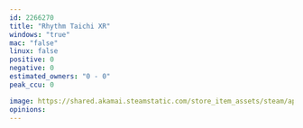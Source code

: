 ```yaml
---
id: 2266270
title: "Rhythm Taichi XR"
windows: "true"
mac: "false"
linux: false
positive: 0
negative: 0
estimated_owners: "0 - 0"
peak_ccu: 0

image: https://shared.akamai.steamstatic.com/store_item_assets/steam/apps/2266270/header.jpg?t=1730999721
opinions:
---
```

